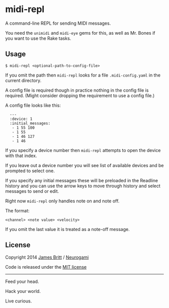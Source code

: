 # midi-repl #

A command-line REPL for sending MIDI messages.

You need the `unimidi` and `midi-eye` gems for this, as well as Mr. Bones if you want to use the Rake tasks.



## Usage ##


`$ midi-repl <optional-path-to-config-file>`

If you omit the path then `midi-repl` looks for a file  `.midi-config.yaml` in the current directory.

A config file is required though in practice nothing in the config file is required.  (Might consider dropping the requirement to use a config file.)

A config file looks like this:


      ---
      :device: 1
      :initial_messages:
       - 1 55 100
       - 1 55
       - 1 46 127
       - 1 46 


If you specify a device number then `midi-repl` attempts to open the device with that index.

If you leave out a device number you will see list of available devices and be prompted to select one.

If you specify any initial messages these will be preloaded in the Readline history and you can use the arrow keys to move through history and select messages to send or edit.

Right now `midi-repl` only handles note on and note off.  

The format:

    <channel> <note value> <velocity>

If you omit the last value it is treated as a note-off message.


## License ##

Copyright 2014 [James Britt](http://jamesbritt.com) / [Neurogami](http://neurogami.com)

Code is released under the [MIT license](http://opensource.org/licenses/MIT)

---

Feed your head.

Hack your world.

Live curious.

